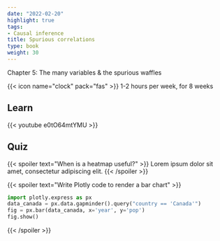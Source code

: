 ```yaml
---
date: "2022-02-20"
highlight: true
tags:
- Causal inference
title: Spurious correlations
type: book
weight: 30
---
```


Chapter 5: The many variables & the spurious waffles

<!--more-->

{{< icon name="clock" pack="fas" >}} 1-2 hours per week, for 8 weeks

## Learn

{{< youtube e0tO64mtYMU >}}

## Quiz

{{< spoiler text="When is a heatmap useful?" >}}
Lorem ipsum dolor sit amet, consectetur adipiscing elit.
{{< /spoiler >}}

{{< spoiler text="Write Plotly code to render a bar chart" >}}
```python
import plotly.express as px
data_canada = px.data.gapminder().query("country == 'Canada'")
fig = px.bar(data_canada, x='year', y='pop')
fig.show()
```
{{< /spoiler >}}
